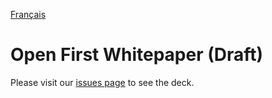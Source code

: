 [Français](https://github.com/canada-ca/OS-Advisory_Conseil-SO/blob/master/fr/Rencontres/2017-12-14.md)

# Open First Whitepaper (Draft)

Please visit our [issues page](https://github.com/canada-ca/OS-Advisory_Conseil-SO/issues/11) to see the deck.
